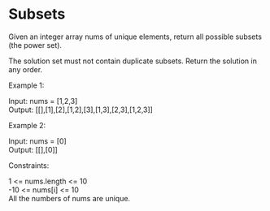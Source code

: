 # Subsets

Given an integer array nums of unique elements, return all possible subsets (the power set).

The solution set must not contain duplicate subsets. Return the solution in any order.

 

Example 1:  

Input: nums = [1,2,3]  
Output: [[],[1],[2],[1,2],[3],[1,3],[2,3],[1,2,3]]  

Example 2:

Input: nums = [0]  
Output: [[],[0]]
 

Constraints:

1 <= nums.length <= 10  
-10 <= nums[i] <= 10  
All the numbers of nums are unique.